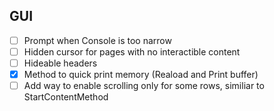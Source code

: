 ## GUI
- [ ] Prompt when Console is too narrow
- [ ] Hidden cursor for pages with no interactible content
- [ ] Hideable headers
- [x] Method to quick print memory (Reaload and Print buffer)
- [ ] Add way to enable scrolling only for some rows, similiar to StartContentMethod